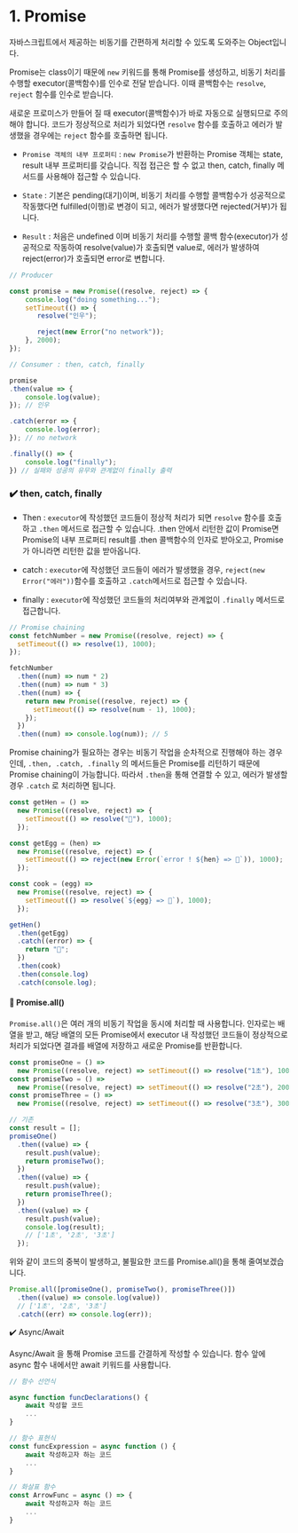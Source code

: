 # 1. Promise

자바스크립트에서 제공하는 비동기를 간편하게 처리할 수 있도록 도와주는 Object입니다.

Promise는 class이기 때문에 `new` 키워드를 통해 Promise를 생성하고, 비동기 처리를 수행할 executor(콜백함수)를 인수로 전달 받습니다. 이때 콜백함수는 `resolve`, `reject` 함수를 인수로 받습니다.

새로운 프로미스가 만들어 질 때 executor(콜백함수)가 바로 자동으로 실행되므로 주의해야 합니다.
코드가 정상적으로 처리가 되었다면 `resolve` 함수를 호출하고 에러가 발생했을 경우에는 `reject` 함수를 호출하면 됩니다.

- `Promise 객체의 내부 프로퍼티` : `new Promise`가 반환하는 Promise 객체는 state, result 내부 프로퍼티를 갖습니다. 직접 접근은 할 수 없고 then, catch, finally 메서드를 사용해야 접근할 수 있습니다.

- `State` : 기본은 pending(대기)이며, 비동기 처리를 수행할 콜백함수가 성공적으로 작동했다면 fulfilled(이행)로 변경이 되고, 에러가 발생했다면 rejected(거부)가 됩니다.

- `Result` : 처음은 undefined 이며 비동기 처리를 수행할 콜백 함수(executor)가 성공적으로 작동하여 resolve(value)가 호출되면 value로, 에러가 발생하여 reject(error)가 호출되면 error로 변합니다.

```js
// Producer

const promise = new Promise((resolve, reject) => {
    console.log("doing something...");
    setTimeout(() => {
       resolve("인우");

       reject(new Error("no network"));
    }, 2000);
});

// Consumer : then, catch, finally

promise
.then(value => {
    console.log(value);
}); // 인우

.catch(error => {
    console.log(error);
}); // no network

.finally(() => {
    console.log("finally");
}) // 실패와 성공의 유무와 관계없이 finally 출력
```

### ✔️ then, catch, finally

- Then : `executor`에 작성했던 코드들이 정상적 처리가 되면 `resolve` 함수를 호출하고 `.then` 메서드로 접근할 수 있습니다. .then 안에서 리턴한 값이 Promise면 Promise의 내부 프로퍼티 result를 .then 콜백함수의 인자로 받아오고, Promise가 아니라면 리턴한 값을 받아옵니다.

- catch : `executor`에 작성했던 코드들이 에러가 발생했을 경우, `reject(new Error("에러"))`함수를 호출하고 `.catch`메서드로 접근할 수 있습니다.

- finally : `executor`에 작성했던 코드들의 처리여부와 관계없이 `.finally` 메서드로 접근합니다.

```js
// Promise chaining
const fetchNumber = new Promise((resolve, reject) => {
  setTimeout(() => resolve(1), 1000);
});

fetchNumber
  .then((num) => num * 2)
  .then((num) => num * 3)
  .then((num) => {
    return new Promise((resolve, reject) => {
      setTimeout(() => resolve(num - 1), 1000);
    });
  })
  .then((num) => console.log(num)); // 5
```

Promise chaining가 필요하는 경우는 비동기 작업을 순차적으로 진행해야 하는 경우인데, `.then, .catch, .finally` 의 메서드들은 Promise를 리턴하기 때문에 Promise chaining이 가능합니다. 따라서 `.then`을 통해 연결할 수 있고, 에러가 발생할 경우 `.catch` 로 처리하면 됩니다.

```js
const getHen = () =>
  new Promise((resolve, reject) => {
    setTimeout(() => resolve("🐔"), 1000);
  });

const getEgg = (hen) =>
  new Promise((resolve, reject) => {
    setTimeout(() => reject(new Error(`error ! ${hen} => 🥚`)), 1000);
  });

const cook = (egg) =>
  new Promise((resolve, reject) => {
    setTimeout(() => resolve(`${egg} => 🍳`), 1000);
  });

getHen()
  .then(getEgg)
  .catch((error) => {
    return "🍞";
  })
  .then(cook)
  .then(console.log)
  .catch(console.log);
```

#### 🧐 Promise.all()

`Promise.all()`은 여러 개의 비동기 작업을 동시에 처리할 때 사용합니다. 인자로는 배열을 받고, 해당 배열의 모든 Promise에서 executor 내 작성했던 코드들이 정상적으로 처리가 되었다면 결과를 배열에 저장하고 새로운 Promise를 반환합니다.

```js
const promiseOne = () =>
  new Promise((resolve, reject) => setTimeout(() => resolve("1초"), 1000));
const promiseTwo = () =>
  new Promise((resolve, reject) => setTimeout(() => resolve("2초"), 2000));
const promiseThree = () =>
  new Promise((resolve, reject) => setTimeout(() => resolve("3초"), 3000));

// 기존
const result = [];
promiseOne()
  .then((value) => {
    result.push(value);
    return promiseTwo();
  })
  .then((value) => {
    result.push(value);
    return promiseThree();
  })
  .then((value) => {
    result.push(value);
    console.log(result);
    // ['1초', '2초', '3초']
  });
```

위와 같이 코드의 중복이 발생하고, 불필요한 코드를 Promise.all()을 통해 줄여보겠습니다.

```js
Promise.all([promiseOne(), promiseTwo(), promiseThree()])
  .then((value) => console.log(value))
  // ['1초', '2초', '3초']
  .catch((err) => console.log(err));
```

✔️ Async/Await

Async/Await 을 통해 Promise 코드를 간결하게 작성할 수 있습니다. 함수 앞에 async 함수 내에서만 await 키워드를 사용합니다. 

```js
// 함수 선언식

async function funcDeclarations() {
    await 작성할 코드
    ...
}

// 함수 표현식
const funcExpression = async function () {
	await 작성하고자 하는 코드
	...
}

// 화살표 함수
const ArrowFunc = async () => {
	await 작성하고자 하는 코드
	...
}
```